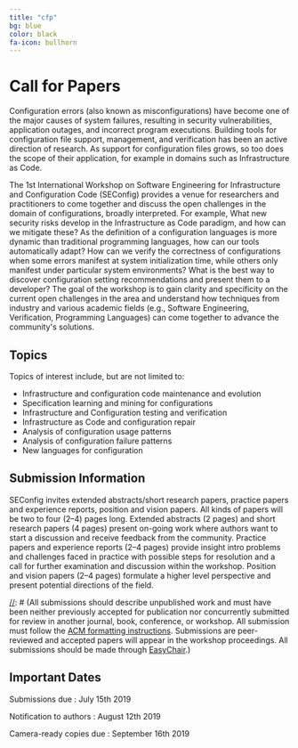 ```yaml
---
title: "cfp"
bg: blue
color: black
fa-icon: bullhorn
---
```


# Call for Papers

Configuration errors (also known as misconfigurations) have become one of the major causes of system failures, resulting in security vulnerabilities, application outages, and incorrect program executions.
Building tools for configuration file support, management, and verification has been an active direction of research.
As support for configuration files grows, so too does the scope of their application, for example in domains such as Infrastructure as Code.

The 1st International Workshop on Software Engineering for Infrastructure and Configuration Code (SEConfig) provides a venue for researchers and practitioners to come together and discuss the open challenges in the domain of configurations, broadly interpreted. 
For example, 
What new security risks develop in the Infrastructure as Code paradigm, and how can we mitigate these?
As the definition of a configuration languages is more dynamic than traditional programming languages, how can our tools automatically adapt?
How can we verify the correctness of configurations when some errors manifest at system initialization time, while others only manifest under particular system environments?
What is the best way to discover configuration setting recommendations and present them to a developer? 
The goal of the workshop is to gain clarity and specificity on the current open challenges in the area and understand how techniques from industry and various academic fields (e.g., Software Engineering, Verification, Programming Languages) can come together to advance the community's solutions.

## Topics

Topics of interest include, but are not limited to:

- Infrastructure and configuration code maintenance and evolution
- Specification learning and mining for configurations
- Infrastructure and Configuration testing and verification
- Infrastructure as Code and configuration repair
- Analysis of configuration usage patterns
- Analysis of configuration failure patterns
- New languages for configuration

## Submission Information

SEConfig invites extended abstracts/short research papers, practice papers and experience reports, position and vision papers. 
All kinds of papers will be two to four (2–4) pages long. 
Extended abstracts (2 pages) and short research papers (4 pages) present on-going work where authors want to start a discussion and receive feedback from the community. 
Practice papers and experience reports (2–4 pages) provide insight intro problems and challenges faced in practice with possible steps for resolution and a call for further examination and discussion within the workshop. 
Position and vision papers (2–4 pages) formulate a higher level perspective and present potential directions of the field.

[//]: # (All submissions should describe unpublished work and must have been neither previously accepted for publication nor concurrently submitted for review in another journal, book, conference, or workshop. All submission must follow the [ACM formatting instructions](https://www.icse2018.org/track/icse-2018-Double-blind-review#Formatting). Submissions are peer-reviewed and accepted papers will appear in the workshop proceedings. All submissions should be made through [EasyChair](https://easychair.org/conferences/?conf=wapi18).)

## Important Dates

Submissions due
: July 15th 2019

Notification to authors
: August 12th 2019

Camera-ready copies due
: September 16th 2019

[//]: # (The official publication date of the workshop proceedings is the date the proceedings are made available in the ACM Library. This date may be up to two weeks prior to the first day of ICSE 2018. The official publication date affects the deadline for any patent filings related to published work.)
